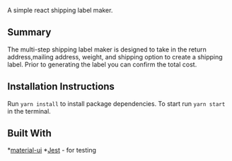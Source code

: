 A simple react shipping label maker. 

## Summary
The multi-step shipping label maker is designed to take in the return address,mailing address, weight, and shipping option to create a shipping label. Prior to generating the label you can confirm the total cost. 

## Installation Instructions
Run `yarn install` to install package dependencies.
To start run `yarn start` in the terminal.

## Built With
*[material-ui](https://material-ui.com)
*[Jest](https://jestjs.io/en/) - for testing
